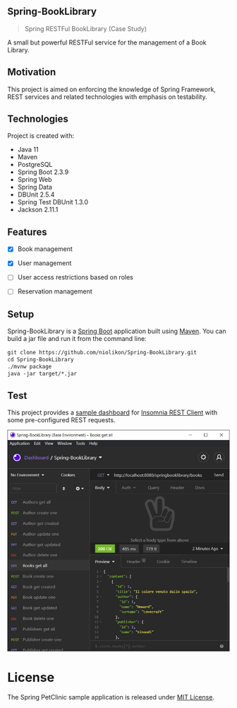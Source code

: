 ## Spring-BookLibrary
> Spring RESTFul BookLibrary (Case Study)

A small but powerful RESTFul service for the management of a Book Library.


## Motivation
This project is aimed on enforcing the knowledge of Spring Framework, REST services
and related technologies with emphasis on testability.


## Technologies
Project is created with:
* Java 11
* Maven
* PostgreSQL
* Spring Boot 2.3.9
* Spring Web
* Spring Data
* DBUnit 2.5.4
* Spring Test DBUnit 1.3.0
* Jackson 2.11.1


## Features
- [x] Book management
- [x] User management
- [ ] User access restrictions based on roles
- [ ] Reservation management


## Setup
Spring-BookLibrary is a [Spring Boot](https://spring.io/guides/gs/spring-boot) application built using [Maven](https://spring.io/guides/gs/maven/). You can build a jar file and run it from the command line:


```
git clone https://github.com/niolikon/Spring-BookLibrary.git
cd Spring-BookLibrary
./mvnw package
java -jar target/*.jar
```

## Test
This project provides a [sample dashboard](Spring-BootLibrary_Insomnia-Dashboard.json) for [Insomnia REST Client](https://insomnia.rest/)
with some pre-configured REST requests.

<img src="Spring-BootLibrary_Insomnia-Capture.jpg">

# License

The Spring PetClinic sample application is released under [MIT License](LICENSE).
